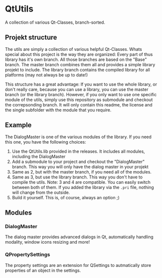 # QtUtils
A collection of various Qt-Classes, branch-sorted.

## Projekt structure
The utils are simply a collection of various helpful Qt-Classes. Whats special about this project is the way they are organized:
Every part of thus library has it's own branch. All those branches are based on the "Base" branch. The master branch combines them all and provides a simple library projekt to include. The library branch contains the compiled library for all platforms (may not always be up to date!)

This structure has a great advantage: If you want to use the whole library, or don't really care, because you can use a library, you can use the master branch (or the library branch). However, if you only want to use one specific module of the utils, simply use this repository as submodule and checkout the correpsonding branch. It will only contain this readme, the license and the single subfolder with the module that you require.

## Example
The DialogMaster is one of the various modules of the library. If you need this one, you have the following choices:
 1. Use the QtUtils.lib provided in the releases. It includes all modules, including the DialogMaster
 2. Add a submodule to your project and checkout the "DialogMaster" branch. This way you will only have the dialog master in your projekt
 3. Same as 2, but with the master branch, if you need all of the modules.
 4. Same as 3, but use the library branch. This way you don't have to compile the utils. Note: 3 and 4 are compatible. You can easily switch between both of them. If you added the library via the `.pri` file, nothing will change from the outside.
 5. Build it yourself. This is, of course, always an option ;)

## Modules
### DialogMaster
The dialog master provides advanced dialogs in Qt, automatically handling modality, window icons resizing and more!

### QPropertySettings
The property settings are an extension for QSettings to autmatically store properties of an object in the settings.